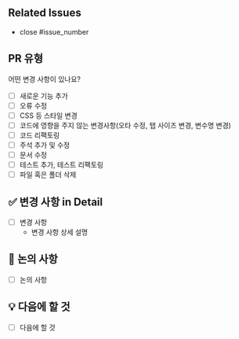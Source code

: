 ## Related Issues

- close #issue_number

## PR 유형

어떤 변경 사항이 있나요?

- [ ] 새로운 기능 추가
- [ ] 오류 수정
- [ ] CSS 등 스타일 변경
- [ ] 코드에 영향을 주지 않는 변경사항(오타 수정, 탭 사이즈 변경, 변수명 변경)
- [ ] 코드 리팩토링
- [ ] 주석 추가 및 수정
- [ ] 문서 수정
- [ ] 테스트 추가, 테스트 리팩토링
- [ ] 파일 혹은 폴더 삭제

## ✅ 변경 사항 in Detail

- [ ] 변경 사항
  - 변경 사항 상세 설명

## 📝 논의 사항

- [ ] 논의 사항

## 💡 다음에 할 것

- [ ] 다음에 할 것

